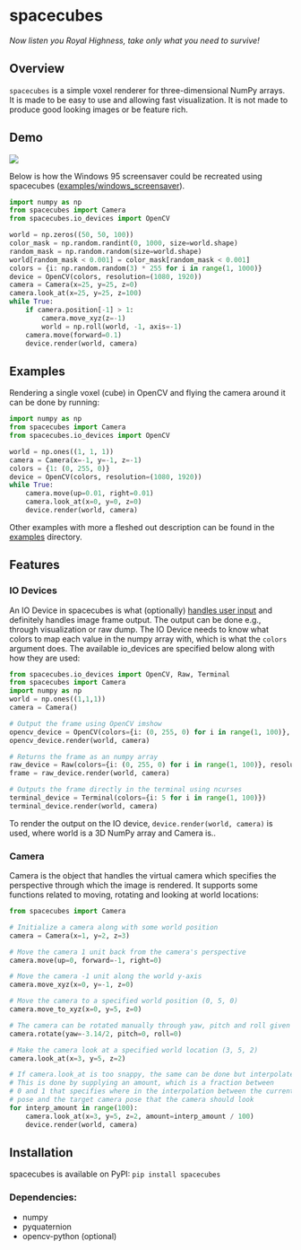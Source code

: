 
# spacecubes
*Now listen you Royal Highness, take only what you need to survive!*


## Overview
`spacecubes` is a simple voxel renderer for three-dimensional NumPy arrays. It is made to be easy to use and allowing fast visualization. It is not made to produce good looking images or be feature rich.

## Demo
![](https://s3.gifyu.com/images/screensaver.gif)

Below is how the Windows 95 screensaver could be recreated using spacecubes ([examples/windows_screensaver](examples/windows_screensaver.py)).
```python
import numpy as np
from spacecubes import Camera
from spacecubes.io_devices import OpenCV

world = np.zeros((50, 50, 100))
color_mask = np.random.randint(0, 1000, size=world.shape)
random_mask = np.random.random(size=world.shape)
world[random_mask < 0.001] = color_mask[random_mask < 0.001]
colors = {i: np.random.random(3) * 255 for i in range(1, 1000)}
device = OpenCV(colors, resolution=(1080, 1920))
camera = Camera(x=25, y=25, z=0)
camera.look_at(x=25, y=25, z=100)
while True:
    if camera.position[-1] > 1:
        camera.move_xyz(z=-1)
        world = np.roll(world, -1, axis=-1)
    camera.move(forward=0.1)
    device.render(world, camera)
```

## Examples
Rendering a single voxel (cube) in OpenCV and flying the camera around it can be done by running:
```python
import numpy as np
from spacecubes import Camera
from spacecubes.io_devices import OpenCV

world = np.ones((1, 1, 1))
camera = Camera(x=-1, y=-1, z=-1)
colors = {1: (0, 255, 0)}
device = OpenCV(colors, resolution=(1080, 1920))
while True:
    camera.move(up=0.01, right=0.01)
    camera.look_at(x=0, y=0, z=0)
    device.render(world, camera)
```

Other examples with more a fleshed out description can be found in the [examples](examples) directory.

## Features
### IO Devices
An IO Device in spacecubes is what (optionally) [handles user input](examples/interactive_camera.py) and definitely handles image frame output. The output can be done e.g., through visualization or raw dump. The IO Device needs to know what colors to map each value in the numpy array with, which is what the `colors` argument does. The available io_devices are specified below along with how they are used:
```python
from spacecubes.io_devices import OpenCV, Raw, Terminal
from spacecubes import Camera
import numpy as np
world = np.ones((1,1,1))
camera = Camera()

# Output the frame using OpenCV imshow
opencv_device = OpenCV(colors={i: (0, 255, 0) for i in range(1, 100)}, resolution=(1080, 1920))
opencv_device.render(world, camera)

# Returns the frame as an numpy array
raw_device = Raw(colors={i: (0, 255, 0) for i in range(1, 100)}, resolution=(1080, 1920))
frame = raw_device.render(world, camera)

# Outputs the frame directly in the terminal using ncurses
terminal_device = Terminal(colors={i: 5 for i in range(1, 100)})
terminal_device.render(world, camera)
```

To render the output on the IO device, `device.render(world, camera)` is used, where world is a 3D NumPy array and Camera is..

### Camera
Camera is the object that handles the virtual camera which specifies the perspective through which the image is rendered. It supports some functions
related to moving, rotating and looking at world locations:
```python
from spacecubes import Camera

# Initialize a camera along with some world position
camera = Camera(x=1, y=2, z=3)

# Move the camera 1 unit back from the camera's perspective
camera.move(up=0, forward=-1, right=0)

# Move the camera -1 unit along the world y-axis
camera.move_xyz(x=0, y=-1, z=0)

# Move the camera to a specified world position (0, 5, 0)
camera.move_to_xyz(x=0, y=5, z=0)

# The camera can be rotated manually through yaw, pitch and roll given in radians
camera.rotate(yaw=-3.14/2, pitch=0, roll=0)

# Make the camera look at a specified world location (3, 5, 2)
camera.look_at(x=3, y=5, z=2)

# If camera.look_at is too snappy, the same can be done but interpolated.
# This is done by supplying an amount, which is a fraction between
# 0 and 1 that specifies where in the interpolation between the current camera
# pose and the target camera pose that the camera should look
for interp_amount in range(100):
    camera.look_at(x=3, y=5, z=2, amount=interp_amount / 100)
    device.render(world, camera)
```


## Installation
spacecubes is available on PyPI: `pip install spacecubes`

### Dependencies:
- numpy
- pyquaternion
- opencv-python (optional)

